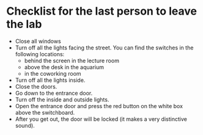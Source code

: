 Checklist for the last person to leave the lab
==============================================

* Close all windows
* Turn off all the lights facing the street. You can find the switches in the following locations:
	* behind the screen in the lecture room
	* above the desk in the aquarium
	* in the coworking room
* Turn off all the lights inside.
* Close the doors.
* Go down to the entrance door.
* Turn off the inside and outside lights.
* Open the entrance door and press the red button on the white box above the switchboard.
* After you get out, the door will be locked (it makes a very distinctive sound).

